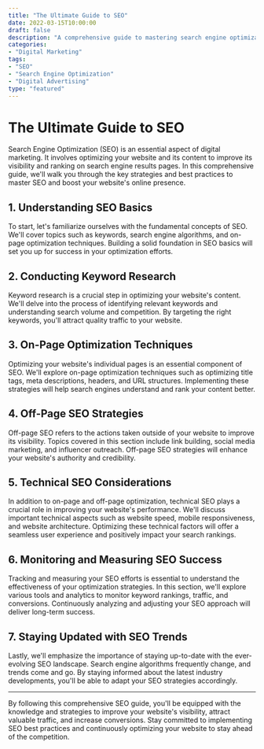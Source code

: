 ```yaml
---
title: "The Ultimate Guide to SEO"
date: 2022-03-15T10:00:00
draft: false
description: "A comprehensive guide to mastering search engine optimization (SEO)."
categories: 
- "Digital Marketing"
tags: 
- "SEO"
- "Search Engine Optimization"
- "Digital Advertising"
type: "featured"
---
```


# The Ultimate Guide to SEO

Search Engine Optimization (SEO) is an essential aspect of digital marketing. It involves optimizing your website and its content to improve its visibility and ranking on search engine results pages. In this comprehensive guide, we'll walk you through the key strategies and best practices to master SEO and boost your website's online presence.

## 1. Understanding SEO Basics

To start, let's familiarize ourselves with the fundamental concepts of SEO. We'll cover topics such as keywords, search engine algorithms, and on-page optimization techniques. Building a solid foundation in SEO basics will set you up for success in your optimization efforts.

## 2. Conducting Keyword Research

Keyword research is a crucial step in optimizing your website's content. We'll delve into the process of identifying relevant keywords and understanding search volume and competition. By targeting the right keywords, you'll attract quality traffic to your website.

## 3. On-Page Optimization Techniques

Optimizing your website's individual pages is an essential component of SEO. We'll explore on-page optimization techniques such as optimizing title tags, meta descriptions, headers, and URL structures. Implementing these strategies will help search engines understand and rank your content better.

## 4. Off-Page SEO Strategies

Off-page SEO refers to the actions taken outside of your website to improve its visibility. Topics covered in this section include link building, social media marketing, and influencer outreach. Off-page SEO strategies will enhance your website's authority and credibility.

## 5. Technical SEO Considerations

In addition to on-page and off-page optimization, technical SEO plays a crucial role in improving your website's performance. We'll discuss important technical aspects such as website speed, mobile responsiveness, and website architecture. Optimizing these technical factors will offer a seamless user experience and positively impact your search rankings.

## 6. Monitoring and Measuring SEO Success

Tracking and measuring your SEO efforts is essential to understand the effectiveness of your optimization strategies. In this section, we'll explore various tools and analytics to monitor keyword rankings, traffic, and conversions. Continuously analyzing and adjusting your SEO approach will deliver long-term success.

## 7. Staying Updated with SEO Trends

Lastly, we'll emphasize the importance of staying up-to-date with the ever-evolving SEO landscape. Search engine algorithms frequently change, and trends come and go. By staying informed about the latest industry developments, you'll be able to adapt your SEO strategies accordingly.

---

By following this comprehensive SEO guide, you'll be equipped with the knowledge and strategies to improve your website's visibility, attract valuable traffic, and increase conversions. Stay committed to implementing SEO best practices and continuously optimizing your website to stay ahead of the competition.
